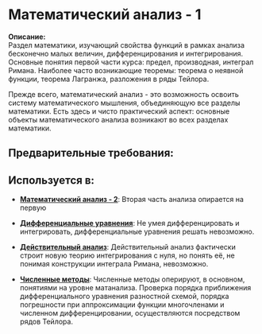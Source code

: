 # Математический анализ - 1

**Описание:**  
Раздел математики, изучающий свойства функций в рамках анализа бесконечно малых величин, 
дифференцирования и интегрирования. Основные понятия первой части курса: предел, производная, интеграл Римана. 
Наиболее часто возникающие теоремы: теорема о неявной функции, теорема Лагранжа, разложения в ряды Тейлора.

Прежде всего, математический анализ - это возможность освоить систему математического мышления, 
объединяющую все разделы математики. Есть здесь и чисто практический аспект: 
основные объекты математического анализа возникают во всех разделах математики. 


## Предварительные требования:


## Используется в:

- **[Математический анализ - 2](calculus_ii.md)**: Вторая часть анализа опирается на первую 


- **[Дифференциальные уравнения](ode.md)**: Не умея дифференцировать и интегрировать, дифференциальные уравнения решать невозможно.


- **[Действительный анализ](real_analysis.md)**: Действительный анализ фактически строит новую теорию интегрирования с нуля, 
но понять её, не понимая конструкции интеграла Римана, невозможно. 


- **[Численные методы](numerics.md)**: Численные методы оперируют, в основном, понятиями на уровне матанализа. 
Проверка порядка приближения дифференциального уравнения разностной схемой, порядка погрешности при аппроксимации функции многочленами и численном дифференцировании, 
осуществляются посредством рядов Тейлора.    

